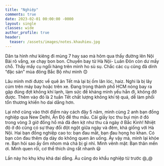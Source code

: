 ```yaml
---
title: "Nghiệp"
comments: true
date: 2023-02-01 00:00:00 -0000
layout: single
classes: wide
author_profile: true
header:
  teaser: /assets/images/notes.khauhieu.jpg
---
```


Dân ta hình như kiêng đi mùng 7 hay sao mà hôm qua thấy đường lên Nội Bài rõ vắng, xe chạy bon bon. 
Chuyến bay từ Hà Nội- Luân Đôn còn dư mấy chỗ. Thấy mấy cụ ngồi hàng trên mình ho sù sụ. 
Chắc các cụ cũng đã dính “đặc sản” mùa đông Bắc Bộ như mình 😊

Lâu mình mới được về quê ăn Tết mà lại bị ốm lăn lóc, haiz. 
Nghi là bị lây cúm trên máy bay hoặc trên xe. 
Đang trong thành phố HCM nóng bay ra gặp đúng đợt không khí lạnh, làm sức đề kháng mình yếu hẳn đi, không đỡ được. 
Thêm vào đó là 2 tuần Tết chất lượng không khí tệ quá, dễ làm phổi tổn thương khiến ho dai dẳng hơn.

Lại nhớ cũng vào thời điểm này cách đây 5 năm, mình cùng 2 anh bạn đồng nghiệp qua New Delhi, Ấn Độ để thu mẫu. 
Cái giấy lọc thu bụi mịn ở đó trong vòng 3 giờ đồng hồ mà đã đen kịt như thu cả ngày ở Bắc Kinh! 
Nhiệt độ ở đó cũng có sự thay đổi đột ngột giữa ngày và đêm, khá giống với Hà Nội. 
Hai bạn đồng nghiệp cao to: bạn đau mắt, bạn đau họng ho khan. Có bạn còn đau thêm dạ dày do không quen ăn uống. 
Ấy vậy mà, mình lại khỏe re. Bạn hỏi sao ấy ốm nhom mà chả bị gì nhỉ. 
Mình vênh mặt: Bạn thân mến ơi. Mình quen rồi, cơ thể thích ứng rất nhanh 😃

Lần này ho khụ khụ khá dai dẳng. Âu cũng do khẩu nghiệp từ trước @_@
